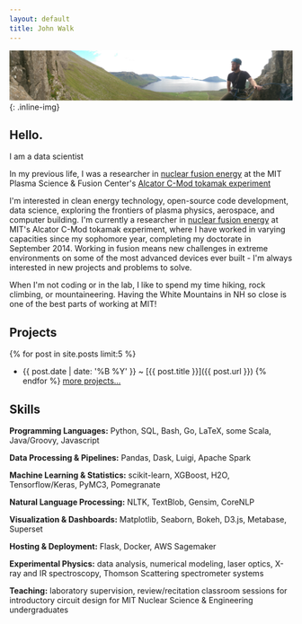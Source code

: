 ```yaml
---
layout: default
title: John Walk
---
```


![ProfilePhoto](/images/headers/faroes.jpg){: .inline-img}

## Hello.

I am a data scientist

In my previous life, I was a researcher in 
[nuclear fusion energy](/pages/fusionprimer) at the MIT Plasma Science & Fusion 
Center's [Alcator C-Mod tokamak experiment](http://www.psfc.mit.edu/research/magnetic-fusion-energy) 




<p>I'm interested in clean energy technology, open-source code development, 
data science, exploring the frontiers of plasma physics, aerospace, and 
computer building.  I'm currently a researcher in 
<a href="/pages/fusionprimer">nuclear fusion energy</a> at 
MIT's Alcator C-Mod tokamak experiment, where I have worked in varying 
capacities since my sophomore year, completing my doctorate in September
2014.  Working in fusion means new challenges in extreme environments on some 
of the most advanced devices ever built - I'm always interested in new projects 
and problems to solve.</p>

<p>When I'm not coding or in the lab, I like to spend my time hiking, rock 
climbing, or mountaineering.  Having the White Mountains in NH so close is one 
of the best parts of working at MIT!</p>

## Projects

{% for post in site.posts limit:5 %}
  - {{ post.date | date: '%B %Y' }} <span class="separator">~</span> [{{ post.title }}]({{ post.url }})
{% endfor %}
[more projects...](/pages/projects)

## Skills

**Programming Languages:** Python, SQL, Bash, Go, LaTeX, some Scala, 
Java/Groovy, Javascript

**Data Processing & Pipelines:** Pandas, Dask, Luigi, Apache Spark

**Machine Learning & Statistics:** scikit-learn, XGBoost, H2O, Tensorflow/Keras, 
PyMC3, Pomegranate 

**Natural Language Processing:** NLTK, TextBlob, Gensim, CoreNLP

**Visualization & Dashboards:** Matplotlib, Seaborn, Bokeh, D3.js, 
Metabase, Superset 

**Hosting & Deployment:** Flask, Docker, AWS Sagemaker

**Experimental Physics:** data analysis, numerical modeling, laser optics, 
X-ray and IR spectroscopy, Thomson Scattering spectrometer systems

**Teaching:** laboratory supervision, review/recitation classroom sessions for 
introductory circuit design for MIT Nuclear Science & Engineering undergraduates
